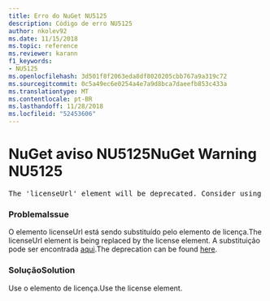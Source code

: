 ```yaml
---
title: Erro do NuGet NU5125
description: Código de erro NU5125
author: nkolev92
ms.date: 11/15/2018
ms.topic: reference
ms.reviewer: karann
f1_keywords:
- NU5125
ms.openlocfilehash: 3d501f8f2063eda8df8020205cbb767a9a319c72
ms.sourcegitcommit: 0c5a49ec6e0254a4e7a9d8bca7daeefb853c433a
ms.translationtype: MT
ms.contentlocale: pt-BR
ms.lasthandoff: 11/28/2018
ms.locfileid: "52453606"
---
```

# <a name="nuget-warning-nu5125"></a><span data-ttu-id="fbb6f-103">NuGet aviso NU5125</span><span class="sxs-lookup"><span data-stu-id="fbb6f-103">NuGet Warning NU5125</span></span>
<pre>The 'licenseUrl' element will be deprecated. Consider using the 'license' element instead.</pre>

### <a name="issue"></a><span data-ttu-id="fbb6f-104">Problema</span><span class="sxs-lookup"><span data-stu-id="fbb6f-104">Issue</span></span>

<span data-ttu-id="fbb6f-105">O elemento licenseUrl está sendo substituído pelo elemento de licença.</span><span class="sxs-lookup"><span data-stu-id="fbb6f-105">The licenseUrl element is being replaced by the license element.</span></span> <span data-ttu-id="fbb6f-106">A substituição pode ser encontrada [aqui](https://github.com/NuGet/Home/issues/4628).</span><span class="sxs-lookup"><span data-stu-id="fbb6f-106">The deprecation can be found [here](https://github.com/NuGet/Home/issues/4628).</span></span>

### <a name="solution"></a><span data-ttu-id="fbb6f-107">Solução</span><span class="sxs-lookup"><span data-stu-id="fbb6f-107">Solution</span></span>

<span data-ttu-id="fbb6f-108">Use o elemento de licença.</span><span class="sxs-lookup"><span data-stu-id="fbb6f-108">Use the license element.</span></span>